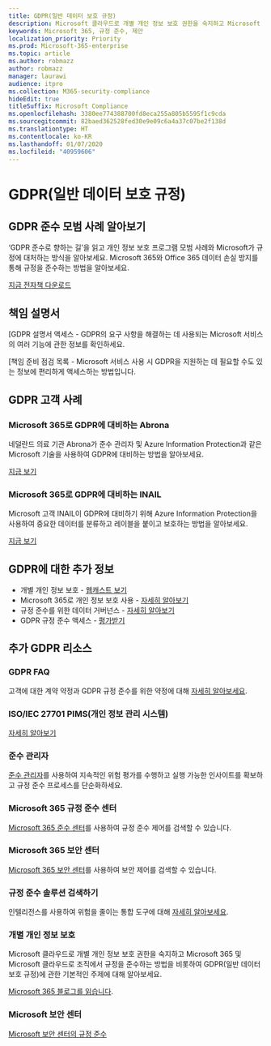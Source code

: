 ```yaml
---
title: GDPR(일반 데이터 보호 규정)
description: Microsoft 클라우드로 개별 개인 정보 보호 권한을 숙지하고 Microsoft 365 및 Microsoft 클라우드로 조직에서 규정을 준수하는 방법을 비롯하여 GDPR(일반 데이터 보호 규정)에 관한 기본적인 주제에 대해 알아보세요.
keywords: Microsoft 365, 규정 준수, 제안
localization_priority: Priority
ms.prod: Microsoft-365-enterprise
ms.topic: article
ms.author: robmazz
author: robmazz
manager: laurawi
audience: itpro
ms.collection: M365-security-compliance
hideEdit: true
titleSuffix: Microsoft Compliance
ms.openlocfilehash: 3380ee774388700fd8eca255a805b5595f1c9cda
ms.sourcegitcommit: 82baed362528fed30e9e09c6a4a37c07be2f138d
ms.translationtype: HT
ms.contentlocale: ko-KR
ms.lasthandoff: 01/07/2020
ms.locfileid: "40959606"
---
```

# <a name="general-data-protection-regulation-gdpr"></a>GDPR(일반 데이터 보호 규정)

## <a name="learn-about-gdpr-compliance-best-practices"></a>GDPR 준수 모범 사례 알아보기

‘GDPR 준수로 향하는 길’을 읽고 개인 정보 보호 프로그램 모범 사례와 Microsoft가 규정에 대처하는 방식을 알아보세요. Microsoft 365와 Office 365 데이터 손실 방지를 통해 규정을 준수하는 방법을 알아보세요.

[지금 전자책 다운로드](https://go.microsoft.com/fwlink/p/?linkid=2048383)

## <a name="accountability-documentation"></a>책임 설명서

[GDPR 설명서 액세스 - GDPR의 요구 사항을 해결하는 데 사용되는 Microsoft 서비스의 여러 기능에 관한 정보를 확인하세요.

[책임 준비 점검 목록 - Microsoft 서비스 사용 시 GDPR을 지원하는 데 필요할 수도 있는 정보에 편리하게 액세스하는 방법입니다.

## <a name="gdpr-customer-stories"></a>GDPR 고객 사례

### <a name="abrona-prepares-for-gdpr-with-microsoft-365"></a>Microsoft 365로 GDPR에 대비하는 Abrona

네덜란드 의료 기관 Abrona가 준수 관리자 및 Azure Information Protection과 같은 Microsoft 기술을 사용하여 GDPR에 대비하는 방법을 알아보세요.

[지금 보기](https://go.microsoft.com/fwlink/p/?linkid=2048705)

### <a name="inail-prepares-for-gdpr-with-microsoft-365"></a>Microsoft 365로 GDPR에 대비하는 INAIL

Microsoft 고객 INAIL이 GDPR에 대비하기 위해 Azure Information Protection을 사용하여 중요한 데이터를 분류하고 레이블을 붙이고 보호하는 방법을 알아보세요.

[지금 보기](https://go.microsoft.com/fwlink/p/?linkid=2048894)

## <a name="more-information-on-gdpr"></a>GDPR에 대한 추가 정보

- 개별 개인 정보 보호 - [웹캐스트 보기](https://go.microsoft.com/fwlink/p/?linkid=2048711)
- Microsoft 365로 개인 정보 보호 사용 - [자세히 알아보기](https://go.microsoft.com/fwlink/p/?linkid=2048712)
- 규정 준수를 위한 데이터 거버넌스 - [자세히 알아보기](https://go.microsoft.com/fwlink/p/?linkid=2052751)
- GDPR 규정 준수 액세스 - [평가받기](https://go.microsoft.com/fwlink/?linkid=2048712)

## <a name="additional-gdpr-resources"></a>추가 GDPR 리소스

### <a name="gdpr-faq"></a>GDPR FAQ

고객에 대한 계약 약정과 GDPR 규정 준수를 위한 약정에 대해 [자세히 알아보세요](https://www.microsoft.com/trust-center/privacy/gdpr-faqs).

### <a name="isoiec-27701-privacy-information-management-system-pims"></a>ISO/IEC 27701 PIMS(개인 정보 관리 시스템)

[자세히 알아보기](offering-iso-27701.md)

### <a name="compliance-manager"></a>준수 관리자

[준수 관리자](https://go.microsoft.com/fwlink/p/?linkid=2048390)를 사용하여 지속적인 위험 평가를 수행하고 실행 가능한 인사이트를 확보하고 규정 준수 프로세스를 단순화하세요.

### <a name="microsoft-365-compliance-center"></a>Microsoft 365 규정 준수 센터

[Microsoft 365 준수 센터](microsoft-365-compliance-center.md)를 사용하여 규정 준수 제어를 검색할 수 있습니다.

### <a name="microsoft-365-security-center"></a>Microsoft 365 보안 센터

[Microsoft 365 보안 센터](https://docs.microsoft.com/microsoft-365/security/mtp/overview-security-center)를 사용하여 보안 제어를 검색할 수 있습니다.

### <a name="discover-compliance-solutions"></a>규정 준수 솔루션 검색하기

인텔리전스를 사용하여 위험을 줄이는 통합 도구에 대해 [자세히 알아보세요](https://products.office.com/business/security-and-compliance/compliance-solutions).

### <a name="safeguard-individual-privacy"></a>개별 개인 정보 보호

Microsoft 클라우드로 개별 개인 정보 보호 권한을 숙지하고 Microsoft 365 및 Microsoft 클라우드로 조직에서 규정을 준수하는 방법을 비롯하여 GDPR(일반 데이터 보호 규정)에 관한 기본적인 주제에 대해 알아보세요.

[Microsoft 365 블로그를 읽습니다](https://go.microsoft.com/fwlink/p/?linkid=2048733).

### <a name="microsoft-trust-center"></a>Microsoft 보안 센터

[Microsoft 보안 센터의 규정 준수](https://www.microsoft.com/trust-center/compliance/compliance-overview)
